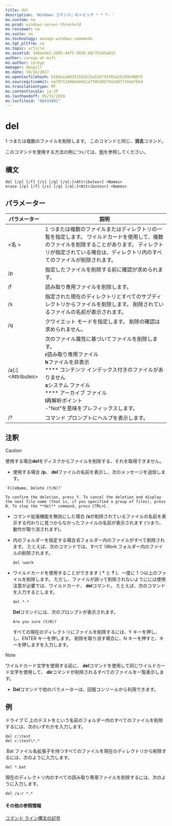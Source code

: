 ```yaml
---
title: del
description: 'Windows コマンド」のトピック * * *- '
ms.custom: na
ms.prod: windows-server-threshold
ms.reviewer: na
ms.suite: na
ms.technology: manage-windows-commands
ms.tgt_pltfrm: na
ms.topic: article
ms.assetid: 346eede2-2085-44f5-9936-6877b5d5a833
author: coreyp-at-msft
ms.author: coreyp
manager: dongill
ms.date: 10/16/2017
ms.openlocfilehash: b10da1a6035155d525a516f35f83a25209e90075
ms.sourcegitcommit: eaf071249b6eb6b1a758b38579a2d87710abfb54
ms.translationtype: MT
ms.contentlocale: ja-JP
ms.lasthandoff: 05/31/2019
ms.locfileid: "66433891"
---
```

# <a name="del"></a>del



1 つまたは複数のファイルを削除します。 このコマンドと同じ、**消去**コマンド。

このコマンドを使用する方法の例については、[例](#BKMK_examples)を参照してください。

## <a name="syntax"></a>構文

```
del [/p] [/f] [/s] [/q] [/a[:]<Attributes>] <Names>
erase [/p] [/f] [/s] [/q] [/a[:]<Attributes>] <Names>
```

## <a name="parameters"></a>パラメーター

|パラメーター|説明|
|---------|-----------|
|\<名 >|1 つまたは複数のファイルまたはディレクトリの一覧を指定します。 ワイルドカードを使用して、複数のファイルを削除することがあります。 ディレクトリが指定されている場合は、ディレクトリ内のすべてのファイルが削除されます。|
|/p|指定したファイルを削除する前に確認が求められます。|
|/f|読み取り専用ファイルを削除します。|
|/s|指定された現在のディレクトリとすべてのサブディレクトリからファイルを削除します。 削除されているファイルの名前が表示されます。|
|/q|クワイエット モードを指定します。 削除の確認は求められません。|
|/a[:]\<Attributes>|次のファイル属性に基づいてファイルを削除します。</br>**r**読み取り専用ファイル</br>**h**ファイルを非表示</br>**** コンテンツ インデックス付きのファイルがありません</br>**s**システム ファイル</br>**** アーカイブ ファイル</br>**l**再解析ポイント</br>-"Not"を意味をプレフィックスします。|
|/?|コマンド プロンプトにヘルプを表示します。|

## <a name="remarks"></a>注釈

> [!CAUTION]
> 使用する場合**del**をディスクからファイルを削除する、それを取得できません。
> -   使用する場合 **/p**、 **del**ファイルの名前を表示し、次のメッセージを送信します。

    `FileName, Delete (Y/N)?`

    To confirm the deletion, press Y. To cancel the deletion and display the next file name (that is, if you specified a group of files), press N. To stop the **del** command, press CTRL+C.
- コマンド拡張機能を無効にした場合 **/s**が削除されているファイルの名前を表示する代わりに見つからなかったファイルの名前が表示されます (つまり、動作が取り消されます)。
- 内のフォルダーを指定する場合*名*フォルダー内のファイルがすべて削除されます。 たとえば、次のコマンドでは、すべて \Work フォルダー内のファイルの削除されます。  
  ```
  del \work
  ```  
- ワイルドカードを使用することができます ( **&#42;** と **?** )、一度に 1 つ以上のファイルを削除します。 ただし、ファイルが誤って削除されないようにには使用注意が必要では、ワイルドカード、 **del**コマンド。 たとえば、次のコマンドを入力するとします。  
  ```
  del *.*
  ```  
  **Del**コマンドには、次のプロンプトが表示されます。

  `Are you sure (Y/N)?`

  すべての現在のディレクトリにファイルを削除するには、Y キーを押し、し、ENTER キーを押します。 削除を取り消す場合に、N キーを押すと、キーを押しますを入力します。

> [!NOTE]
> ワイルドカード文字を使用する前に、 **del**コマンドを使用して同じワイルドカード文字を使用して、 **dir**コマンドが削除されるすべてのファイルを一覧表示します。
> -   **Del**コマンドで他のパラメーターは、回復コンソールから利用できます。

## <a name="BKMK_examples"></a>例

ドライブ C 上のテストをという名前のフォルダー内のすべてのファイルを削除するには、次のいずれかを入力します。
```
del c:\test
del c:\test\*.*
```
.Bat ファイル名拡張子を持つすべてのファイルを現在のディレクトリから削除するには、次のように入力します。
```
del *.bat
```
現在のディレクトリ内のすべての読み取り専用ファイルを削除するには、次のように入力します。
```
del /a:r *.*
```

#### <a name="additional-references"></a>その他の参照情報

[コマンド ライン構文の記号](command-line-syntax-key.md)
